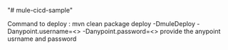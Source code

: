 "# mule-cicd-sample" 

Command to deploy :
mvn clean package deploy -DmuleDeploy  -Danypoint.username=<<username>> -Danypoint.password=<<password>>
provide the anypoint usrname and password
